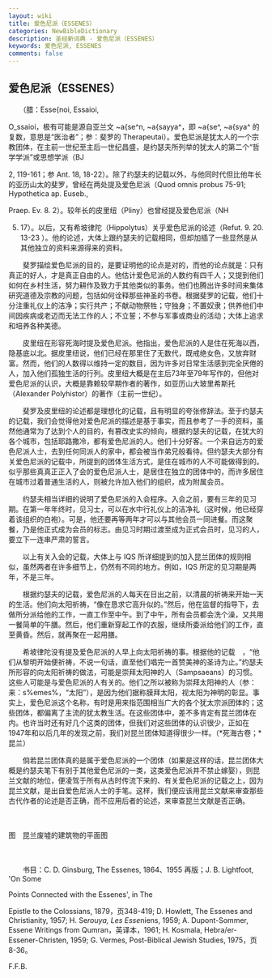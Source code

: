 ```yaml
---
layout: wiki
title: 爱色尼派（ESSENES）
categories: NewBibleDictionary
description: 圣经新词典 - 爱色尼派（ESSENES）
keywords: 爱色尼派, ESSENES
comments: false
---
```


## 爱色尼派（ESSENES）

　　（腊：Esse{noi, Essaioi,

O_ssaioi，极有可能是源自亚兰文 ~a{se^n, ~a{sayya^，即 ~a{se^, ~a{sya^ 的复数，意思是“医治者”；参：斐罗的 Therapeutai）。爱色尼派是犹太人的一个宗教团体，在主前一世纪至主后一世纪昌盛，是约瑟夫所列举的犹太人的第二个“哲学学派”或思想学派（BJ

2, 119-161；参 Ant. 18, 18-22）。除了约瑟夫的记载以外，与他同时代但比他年长的亚历山太的斐罗，曾经在两处提及爱色尼派（Quod omnis probus 75-91; Hypothetica ap. Euseb.,

Praep. Ev. 8. 2）。较年长的皮里纽（Pliny）也曾经提及爱色尼派（NH

5. 17）。以后，又有希坡律陀（Hippolytus）关乎爱色尼派的论述（Refut. 9. 20. 13-23 ）。他的论述，大体上跟约瑟夫的记载相同，但却加插了一些显然是从其他独立的资料来源得来的资料。

　　斐罗描绘爱色尼派的目的，是要证明他的论点是对的，而他的论点就是：只有真正的好人，才是真正自由的人。他估计爱色尼派的人数约有四千人；又提到他们如何在乡村生活，努力耕作及致力于其他类似的事务。他们也腾出许多时间来集体研究道德及宗教的问题，包括如何诠释那些神圣的书卷。根据斐罗的记载，他们十分注重礼仪上的洁净；实行共产；不献动物祭牲；守独身；不置奴隶；供养他们中间因疾病或老迈而无法工作的人；不立誓；不参与军事或商业的活动；大体上追求和培养各种美德。

　　皮里纽在形容死海时提及爱色尼派。他指出，爱色尼派的人是住在死海以西，隐基底以北。据皮里纽说，他们已经在那里住了无数代，既戒绝女色，又放弃财富。然而，他们的人数得以维持一定的数目，因为许多对日常生活感到完全厌倦的人，加入他们孤独生活的行列。皮里纽大概是在主后73年至79年写作的，但他对爱色尼派的认识，大概是靠赖较早期作者的著作，如亚历山大玻里希斯托（Alexander Polyhistor）的著作（主前一世纪）。

　　斐罗及皮里纽的论述都是理想化的记载，且有明显的夸张修辞法。至于约瑟夫的记载，我们会觉得他对爱色尼派的描述是基于事实，而且参考了一手的资料，虽然他通常为了达到个人的目的，有篡改史实的倾向，根据约瑟夫的记载，在犹大的各个城市，包括耶路撒冷，都有爱色尼派的人。他们十分好客。一个来自远方的爱色尼派人士，去到任何同派人的家中，都会被当作弟兄般看待。但约瑟夫大部分有关爱色尼派的记载中，所提到的团体生活方式，是住在城市的人不可能做得到的。似乎那些真真正正入了会的爱色尼派人士，是居住在独立的团体中的，而许多居住在城市过着普通生活的人，则被允许加入他们的组织，成为附属会员。

　　约瑟夫相当详细的说明了爱色尼派的入会程序。入会之前，要有三年的见习期。在第一年年终时，见习士，可以在水中行礼仪上的洁净礼（这时候，他已经穿着该组织的白袍）。可是，他还要再等两年才可以与其他会员一同进餐。而这聚餐，乃是他正式成为会员的标志。由见习时期过渡至成为正式会员时，见习的人，要立下一连串严肃的誓言。

　　以上有关入会的记载，大体上与 IQS 所详细提到的加入昆兰团体的规则相似，虽然两者在许多细节上，仍然有不同的地方。例如，IQS 所定的见习期是两年，不是三年。

　　根据约瑟夫的记载，爱色尼派的人每天在日出之前，以清晨的祈祷来开始一天的生活。他们向太阳祈祷，“像在恳求它高升似的。”然后，他在监督的指导下，去做所分派给他的工作，一直工作至中午。到了中午，所有会员都会洗个澡，又共用一餐简单的午膳。然后，他们重新穿起工作的衣服，继续所委派给他们的工作，直至黄昏。然后，就再聚在一起用膳。

　　希坡律陀没有提及爱色尼派的人早上向太阳祈祷的事。根据他的记载　，“他们从黎明开始便祈祷，不说一句话，直至他们唱完一首赞美神的圣诗为止。”约瑟夫所形容的向太阳祈祷的做法，可能是崇拜太阳神的人（Sampsaeans）的习惯。这些人可能是与爱色尼派的人有关的。他们之所以被称为崇拜太阳神的人（参：来：s%emes%，“太阳”），是因为他们据称膜拜太阳，视太阳为神明的彰显。事实上，爱色尼派这个名称，有时是用来指范围相当广大的各个犹太宗派团体的；这些团体，都偏离了主流的犹太教生活。在这些团体中，差不多肯定有昆兰团体在内。也许当时还有好几个这类的团体，但我们对这些团体的认识很少，正如在1947年和以后几年的发现之前，我们对昆兰团体知道得很少一样。（*死海古卷；*昆兰）

　　倘若昆兰团体真的是属于爱色尼派的一个团体（如果是这样的话，昆兰团体大概是约瑟夫笔下有别于其他爱色尼派的一类，这类爱色尼派并不禁止嫁娶），则昆兰文献的地位，便凌驾于所有从古时传流下来的、有关爱色尼派的记载之上，因为昆兰文献，是出自爱色尼派人士的手笔。这样，我们便应该用昆兰文献来审查那些古代作者的论述是否正确，而不应用后者的论述，来审查昆兰文献是否正确。

　





图　昆兰废墟的建筑物的平面图

　

　　书目：C. D. Ginsburg, The Essenes, 1864、1955 再版；J. B. Lightfoot, 'On Some

Points Connected with the Essenes', in The

Epistle to the Colossians, 1879，页348-419; D. Howlett, The Essenes and Christianity, 1957; H. Se*rouya, Les Esse*niens, 1959; A. Dupont-Sommer, Essene Writings from Qumran，英译本，1961; H. Kosmala, Hebra/er-Essener-Christen, 1959; G. Vermes, Post-Biblical Jewish Studies, 1975，页8-36。

F.F.B.








